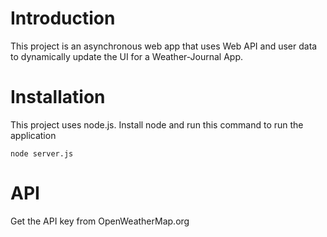 
# Introduction

This project is an asynchronous web app that uses Web API and user data to dynamically update the UI for a Weather-Journal App.

# Installation

This project uses node.js. Install node and run this command to run the application

```
node server.js
```

# API

Get the API key from OpenWeatherMap.org


